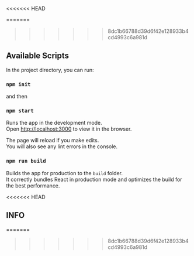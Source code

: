 <<<<<<< HEAD

=======
>>>>>>> 8dc1b66788d39d6f42e128933b4cd4993c6a981d
## Available Scripts

In the project directory, you can run:

### `npm init`

and then

### `npm start`


Runs the app in the development mode.\
Open [http://localhost:3000](http://localhost:3000) to view it in the browser.

The page will reload if you make edits.\
You will also see any lint errors in the console.


### `npm run build`

Builds the app for production to the `build` folder.\
It correctly bundles React in production mode and optimizes the build for the best performance.

<<<<<<< HEAD


## INFO

=======
>>>>>>> 8dc1b66788d39d6f42e128933b4cd4993c6a981d


